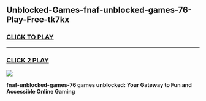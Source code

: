 
## Unblocked-Games-fnaf-unblocked-games-76-Play-Free-tk7kx
<h3>
<a href="https://premium76.site?title=fnaf-unblocked-games-76&ref=18A">CLICK TO PLAY</a></h3>
<hr>

<h3>
<a href="https://premium76.site?title=fnaf-unblocked-games-76&ref=18A">CLICK 2 PLAY</a>
  
</h3>

<a href="https://premium76.site?title=fnaf-unblocked-games-76&ref=18A"><img src="https://clearcache.store/games.png"></a>


**fnaf-unblocked-games-76 games unblocked: Your Gateway to Fun and Accessible Online Gaming**
